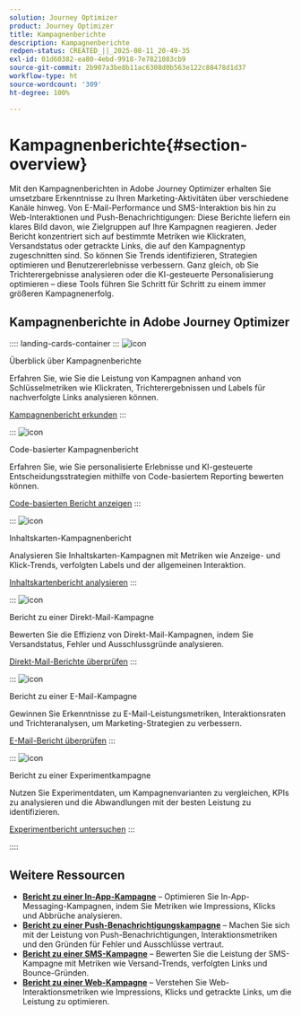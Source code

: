 ```yaml
---
solution: Journey Optimizer
product: Journey Optimizer
title: Kampagnenberichte
description: Kampagnenberichte
redpen-status: CREATED_||_2025-08-11_20-49-35
exl-id: 01d60382-ea80-4ebd-9918-7e7821083cb9
source-git-commit: 2b907a3be8b11ac6308d0b563e122c88478d1d37
workflow-type: ht
source-wordcount: '309'
ht-degree: 100%

---
```


# Kampagnenberichte{#section-overview}

Mit den Kampagnenberichten in Adobe Journey Optimizer erhalten Sie umsetzbare Erkenntnisse zu Ihren Marketing-Aktivitäten über verschiedene Kanäle hinweg. Von E-Mail-Performance und SMS-Interaktion bis hin zu Web-Interaktionen und Push-Benachrichtigungen: Diese Berichte liefern ein klares Bild davon, wie Zielgruppen auf Ihre Kampagnen reagieren. Jeder Bericht konzentriert sich auf bestimmte Metriken wie Klickraten, Versandstatus oder getrackte Links, die auf den Kampagnentyp zugeschnitten sind. So können Sie Trends identifizieren, Strategien optimieren und Benutzererlebnisse verbessern. Ganz gleich, ob Sie Trichterergebnisse analysieren oder die KI-gesteuerte Personalisierung optimieren – diese Tools führen Sie Schritt für Schritt zu einem immer größeren Kampagnenerfolg.

## Kampagnenberichte in Adobe Journey Optimizer

:::: landing-cards-container
:::
![icon](https://cdn.experienceleague.adobe.com/icons/chart-line.svg?lang=de)

Überblick über Kampagnenberichte

Erfahren Sie, wie Sie die Leistung von Kampagnen anhand von Schlüsselmetriken wie Klickraten, Trichterergebnissen und Labels für nachverfolgte Links analysieren können.

[Kampagnenbericht erkunden](../using/reports/campaign-global-report-cja.md)
:::

:::
![icon](https://cdn.experienceleague.adobe.com/icons/code-branch.svg?lang=de)

Code-basierter Kampagnenbericht

Erfahren Sie, wie Sie personalisierte Erlebnisse und KI-gesteuerte Entscheidungsstrategien mithilfe von Code-basiertem Reporting bewerten können.

[Code-basierten Bericht anzeigen](../using/reports/campaign-global-report-cja-code.md)
:::

:::
![icon](https://cdn.experienceleague.adobe.com/icons/list-check.svg?lang=de)

Inhaltskarten-Kampagnenbericht

Analysieren Sie Inhaltskarten-Kampagnen mit Metriken wie Anzeige- und Klick-Trends, verfolgten Labels und der allgemeinen Interaktion.

[Inhaltskartenbericht analysieren](../using/reports/campaign-global-report-cja-content.md)
:::

:::
![icon](https://cdn.experienceleague.adobe.com/icons/envelope.svg?lang=de)

Bericht zu einer Direkt-Mail-Kampagne

Bewerten Sie die Effizienz von Direkt-Mail-Kampagnen, indem Sie Versandstatus, Fehler und Ausschlussgründe analysieren.

[Direkt-Mail-Berichte überprüfen](../using/reports/campaign-global-report-cja-direct.md)
:::

:::
![icon](https://cdn.experienceleague.adobe.com/icons/envelope-open-text.svg?lang=de)

Bericht zu einer E-Mail-Kampagne

Gewinnen Sie Erkenntnisse zu E-Mail-Leistungsmetriken, Interaktionsraten und Trichteranalysen, um Marketing-Strategien zu verbessern.

[E-Mail-Bericht überprüfen](../using/reports/campaign-global-report-cja-email.md)
:::

:::
![icon](https://cdn.experienceleague.adobe.com/icons/vial.svg?lang=de)

Bericht zu einer Experimentkampagne

Nutzen Sie Experimentdaten, um Kampagnenvarianten zu vergleichen, KPIs zu analysieren und die Abwandlungen mit der besten Leistung zu identifizieren.

[Experimentbericht untersuchen](../using/reports/campaign-global-report-cja-experimentation.md)
:::

::::


## Weitere Ressourcen

- **[Bericht zu einer In-App-Kampagne](../using/reports/campaign-global-report-cja-inapp.md)** – Optimieren Sie In-App-Messaging-Kampagnen, indem Sie Metriken wie Impressions, Klicks und Abbrüche analysieren.
- **[Bericht zu einer Push-Benachrichtigungskampagne](../using/reports/campaign-global-report-cja-push.md)** – Machen Sie sich mit der Leistung von Push-Benachrichtigungen, Interaktionsmetriken und den Gründen für Fehler und Ausschlüsse vertraut.
- **[Bericht zu einer SMS-Kampagne](../using/reports/campaign-global-report-cja-sms.md)** – Bewerten Sie die Leistung der SMS-Kampagne mit Metriken wie Versand-Trends, verfolgten Links und Bounce-Gründen.
- **[Bericht zu einer Web-Kampagne](../using/reports/campaign-global-report-cja-web.md)** – Verstehen Sie Web-Interaktionsmetriken wie Impressions, Klicks und getrackte Links, um die Leistung zu optimieren.

